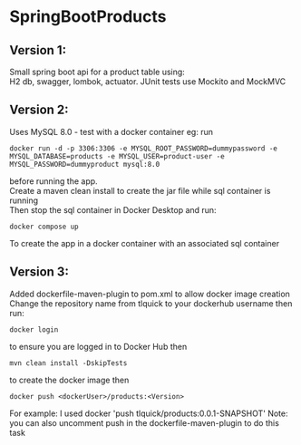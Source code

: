 # SpringBootProducts
## Version 1: 
Small spring boot api for a product table using: <br>
 H2 db, swagger, lombok, actuator. JUnit tests use Mockito and MockMVC <br>
 
## Version 2: 
Uses MySQL 8.0 - test with a docker container eg: run <br>
 ```
 docker run -d -p 3306:3306 -e MYSQL_ROOT_PASSWORD=dummypassword -e MYSQL_DATABASE=products -e MYSQL_USER=product-user -e MYSQL_PASSWORD=dummyproduct mysql:8.0
```
before running the app. <br>
Create a maven clean install to create the jar file while sql container is running <br>
Then stop the sql container in Docker Desktop and run:
```
docker compose up
```
To create the app in a docker container with an associated sql container <br>
## Version 3:
Added dockerfile-maven-plugin to pom.xml to allow docker image creation <br>
Change the repository name from tlquick to your dockerhub username then run:
```
docker login
```
to ensure you are logged in to Docker Hub then
```
mvn clean install -DskipTests
```
to create the docker image then
```
docker push <dockerUser>/products:<Version>
```
For example: I used docker 'push tlquick/products:0.0.1-SNAPSHOT'
Note: you can also uncomment <goal>push</goal> in the dockerfile-maven-plugin to do this task
